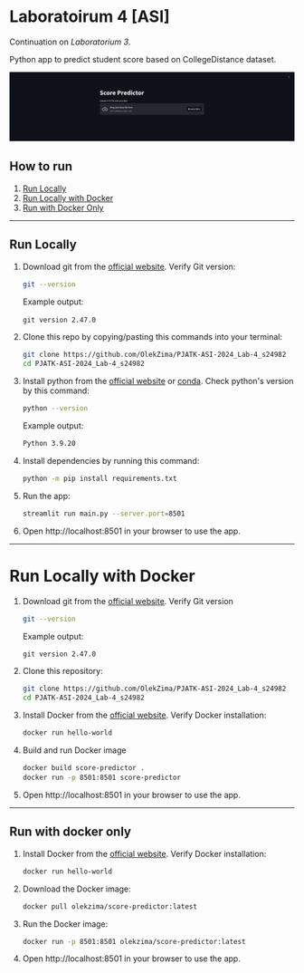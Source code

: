 # Laboratoirum 4 [ASI]

Continuation on _Laboratorium 3_.

Python app to predict student score based on CollegeDistance dataset.

![Screenshot of the app](assets/screenshot.png)

## How to run

1. [Run Locally](#run-locally)
2. [Run Locally with Docker](#run-locally-with-docker)
3. [Run with Docker Only](#run-with-docker-only)

---

## Run Locally

1. Download git from the [official website](https://git-scm.com/downloads).
   Verify Git version:
   ```bash
   git --version
   ```
   Example output:

   `git version 2.47.0`

2. Clone this repo by copying/pasting this commands into your terminal:
   ```bash
   git clone https://github.com/OlekZima/PJATK-ASI-2024_Lab-4_s24982
   cd PJATK-ASI-2024_Lab-4_s24982
   ```
3. Install python from the [official website](https://www.python.org/)
   or [conda](https://docs.anaconda.com/miniconda/miniconda-install/).
   Check python's version by this command:
   ```bash
   python --version
   ```
   Example output:
   ```bash
   Python 3.9.20
   ```
4. Install dependencies by running this command:
   ```bash
   python -m pip install requirements.txt
   ```
5. Run the app:
    ```bash
    streamlit run main.py --server.port=8501
    ```
6. Open http://localhost:8501 in your browser to use the app.

---

# Run Locally with Docker

1. Download git from the [official website](https://git-scm.com/downloads).
   Verify Git version
   ```bash
   git --version
   ```
   Example output:
   ```
   git version 2.47.0
   ```
2. Clone this repository:
   ```bash
   git clone https://github.com/OlekZima/PJATK-ASI-2024_Lab-4_s24982
   cd PJATK-ASI-2024_Lab-4_s24982
   ```
3. Install Docker from the [official website](https://docs.docker.com/get-started/get-docker/).
   Verify Docker installation:
   ```bash
   docker run hello-world
   ```
4. Build and run Docker image
   ```bash
   docker build score-predictor .
   docker run -p 8501:8501 score-predictor
   ```
5. Open http://localhost:8501 in your browser to use the app.

---

## Run with docker only

1. Install Docker from the [official website](https://docs.docker.com/get-started/get-docker/).
   Verify Docker installation:
   ```bash
   docker run hello-world
   ```
2. Download the Docker image:
   ```bash
   docker pull olekzima/score-predictor:latest
   ```
3. Run the Docker image:
   ```bash
   docker run -p 8501:8501 olekzima/score-predictor:latest
   ```
4. Open http://localhost:8501 in your browser to use the app.